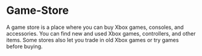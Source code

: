 # Game-Store
A game store is a place where you can buy Xbox games, consoles, and accessories. You can find new and used Xbox games, controllers, and other items. Some stores also let you trade in old Xbox games or try games before buying.
